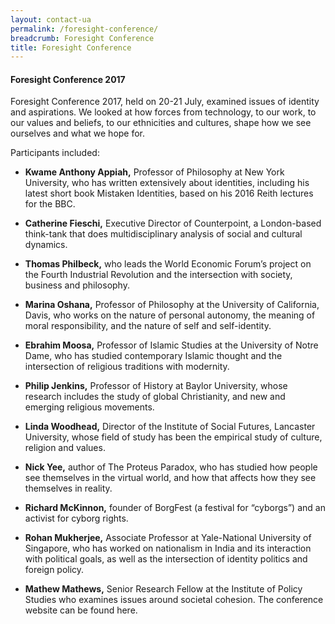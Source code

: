 ```yaml
---
layout: contact-ua
permalink: /foresight-conference/
breadcrumb: Foresight Conference
title: Foresight Conference
---
```


#### **Foresight Conference 2017**

Foresight Conference 2017, held on 20-21 July, examined issues of identity and aspirations. We looked at how forces from technology, to our work, to our values and beliefs, to our ethnicities and cultures, shape how we see ourselves and what we hope for.

Participants included: 

* **Kwame Anthony Appiah,** Professor of Philosophy at New York University, who has written extensively about identities, including his latest short book Mistaken Identities, based on his 2016 Reith lectures for the BBC.

* **Catherine Fieschi,** Executive Director of Counterpoint, a London-based think-tank that does multidisciplinary analysis of social and cultural dynamics.  

* **Thomas Philbeck,** who leads the World Economic Forum’s project on the Fourth Industrial Revolution and the intersection with society, business and philosophy.  

* **Marina Oshana,** Professor of Philosophy at the University of California, Davis, who works on the nature of personal autonomy, the meaning of moral responsibility, and the nature of self and self-identity.  

* **Ebrahim Moosa,** Professor of Islamic Studies at the University of Notre Dame, who has studied contemporary Islamic thought and the intersection of religious traditions with modernity.  

* **Philip Jenkins,** Professor of History at Baylor University, whose research includes the study of global Christianity, and new and emerging religious movements.  

* **Linda Woodhead,** Director of the Institute of Social Futures, Lancaster University, whose field of study has been the empirical study of culture, religion and values.  

* **Nick Yee,** author of The Proteus Paradox, who has studied how people see themselves in the virtual world, and how that affects how they see themselves in reality.  

* **Richard McKinnon,** founder of BorgFest (a festival for “cyborgs”) and an activist for cyborg rights.  

* **Rohan Mukherjee,** Associate Professor at Yale-National University of Singapore, who has worked on nationalism in India and its interaction with political goals, as well as the intersection of identity politics and foreign policy.  

* **Mathew Mathews,** Senior Research Fellow at the Institute of Policy Studies who examines issues around societal cohesion.
The conference website can be found here.
